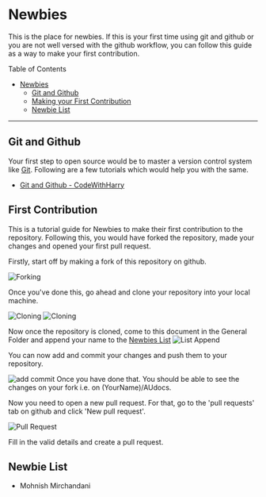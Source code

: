 # Newbies

This is the place for newbies. If this is your first time using git and github or you are not well versed with the github workflow, you can follow this guide as a way to make your first contribution.

Table of Contents

- [Newbies](#newbies)
  - [Git and Github](#git-and-github)
  - [Making your First Contribution](#first-contribution)
  - [Newbie List](#newbie-list)

---

## Git and Github

Your first step to open source would be to master a version control system like [Git](https://git-scm.com/). Following are a few tutorials which would help you with the same.

- [Git and Github - CodeWithHarry](https://www.codewithharry.com/videos/learn-javascript-in-one-video-in-7/)

## First Contribution

This is a tutorial guide for Newbies to make their first contribution to the repository. Following this, you would have forked the repository, made your changes and opened your first pull request.

Firstly, start off by making a fork of this repository on github.

![Forking](/img/Nebies-Fork.png)

Once you've done this, go ahead and clone your repository into your local machine.

![Cloning](/img/Newbies-Cloning1.png)
![Cloning](/img/Newbies-Cloning2.png)

Now once the repository is cloned, come to this document in the General Folder and append your name to the [Newbies List](#newbie-list)
![List Append](/img/Newbies-ListAppend.png)

You can now add and commit your changes and push them to your repository.

![add commit](/img/Newbies-addcommit.png)
Once you have done that. You should be able to see the changes on your fork i.e. on (YourName)/AUdocs.

Now you need to open a new pull request. For that, go to the 'pull requests' tab on github and click 'New pull request'.

![Pull Request](/img/Newbies-PullRequest.png)

Fill in the valid details and create a pull request.

## Newbie List

- Mohnish Mirchandani
